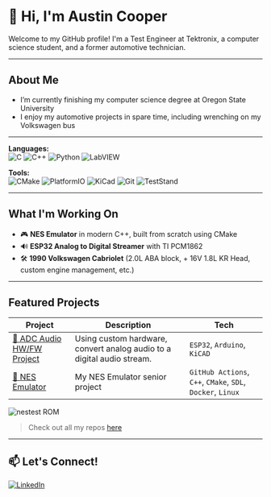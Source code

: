 # 👋 Hi, I'm Austin Cooper

Welcome to my GitHub profile! I'm a Test Engineer at Tektronix, a computer science student, and a former automotive technician.

---

## About Me

- I’m currently finishing my computer science degree at Oregon State University
- I enjoy my automotive projects in spare time, including wrenching on my Volkswagen bus

---

**Languages:**  
![C](https://img.shields.io/badge/C-00599C?style=flat&logo=c&logoColor=white)
![C++](https://img.shields.io/badge/C++-00599C?style=flat&logo=c%2B%2B&logoColor=white)
![Python](https://img.shields.io/badge/Python-3776AB?style=flat&logo=python&logoColor=white)
![LabVIEW](https://img.shields.io/badge/LabVIEW-FFDB00?style=flat&logo=ni&logoColor=black)

**Tools:**  
![CMake](https://img.shields.io/badge/CMake-064F8C?style=flat&logo=cmake&logoColor=white)
![PlatformIO](https://img.shields.io/badge/PlatformIO-FF6600?style=flat&logo=platformio&logoColor=white)
![KiCad](https://img.shields.io/badge/KiCad-314CB5?style=flat&logo=kicad&logoColor=white)
![Git](https://img.shields.io/badge/Git-F05032?style=flat&logo=git&logoColor=white)
![TestStand](https://img.shields.io/badge/TestStand-0078D7?style=flat&logo=ni&logoColor=white)


---

## What I'm Working On

- 🎮 **NES Emulator** in modern C++, built from scratch using CMake  
- 🔊 **ESP32 Analog to Digital Streamer** with TI PCM1862  
- 🛠 **1990 Volkswagen Cabriolet** (2.0L ABA block, + 16V 1.8L KR Head, custom engine management, etc.)

---

## Featured Projects

| Project | Description | Tech |
|--------|-------------|------|
| [🔗 ADC Audio HW/FW Project](https://github.com/amcooper181/ADC-Audio) | Using custom hardware, convert analog audio to a digital audio stream. | `ESP32`, `Arduino`, `KiCAD` |
| [🔗 NES Emulator](https://github.com/yourusername/project2) | My NES Emulator senior project | `GitHub Actions`, `C++`, `CMake`, `SDL`, `Docker`, `Linux` |

![nestest ROM](https://github.com/user-attachments/assets/561e0a44-538b-4ace-b298-97695a15b037)

> Check out all my repos [here](https://github.com/amcooper181?tab=repositories)

---

## 📫 Let's Connect!

[![LinkedIn](https://img.shields.io/badge/LinkedIn-blue?style=for-the-badge&logo=linkedin)](https://www.linkedin.com/in/amcooper181/)

